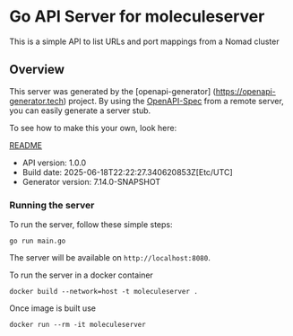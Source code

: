# Go API Server for moleculeserver

This is a simple API to list URLs and port mappings from a Nomad cluster

## Overview
This server was generated by the [openapi-generator]
(https://openapi-generator.tech) project.
By using the [OpenAPI-Spec](https://github.com/OAI/OpenAPI-Specification) from a remote server, you can easily generate a server stub.

To see how to make this your own, look here:

[README](https://openapi-generator.tech)

- API version: 1.0.0
- Build date: 2025-06-18T22:22:27.340620853Z[Etc/UTC]
- Generator version: 7.14.0-SNAPSHOT


### Running the server
To run the server, follow these simple steps:

```
go run main.go
```

The server will be available on `http://localhost:8080`.

To run the server in a docker container
```
docker build --network=host -t moleculeserver .
```

Once image is built use
```
docker run --rm -it moleculeserver
```
